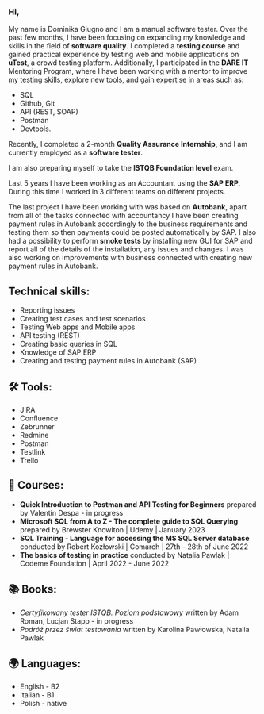 ### Hi,

My name is Dominika Giugno and I am a manual software tester. 
Over the past few months, I have been focusing on expanding my knowledge and skills in the field of **software quality**. 
I completed a **testing course** and gained practical experience by testing web and mobile applications on **uTest**, a crowd testing platform. Additionally, I participated in the **DARE IT** Mentoring Program, where I have been working with a mentor to improve my testing skills, explore new tools, and gain expertise in areas such as:
- SQL 
- Github, Git 
- API (REST, SOAP) 
- Postman
- Devtools. 

Recently, I completed a 2-month **Quality Assurance Internship**, and I am currently employed as a **software tester**.

I am also preparing myself to take the **ISTQB Foundation level** exam.


Last 5 years I have been working as an Accountant using the **SAP ERP**.
During this time I worked in 3 different teams on different projects.

The last project I have been working with was based on **Autobank**, apart from all of the tasks connected with accountancy I have been creating payment rules in Autobank accordingly to the business requirements and testing them so then payments could be posted automatically by SAP.
I also had a possibility to perform **smoke tests** by installing new GUI for SAP and report all of the details of the installation, any issues and changes.
I was also working on improvements with business connected with creating new payment rules in Autobank.


## Technical skills:
- Reporting issues
- Creating test cases and test scenarios
- Testing Web apps and Mobile apps
- API testing (REST)
- Creating basic queries in SQL
- Knowledge of SAP ERP
- Creating and testing payment rules in Autobank (SAP)


##  🛠️  Tools:
- JIRA
- Confluence
- Zebrunner
- Redmine
- Postman
- Testlink
- Trello


## :page_facing_up: Courses:
- **Quick Introduction to Postman and API Testing for Beginners** prepared by Valentin Despa - in progress
- **Microsoft SQL from A to Z - The complete guide to SQL Querying** prepared by Brewster Knowlton | Udemy | January 2023
- **SQL Training - Language for accessing the MS SQL Server database** conducted by Robert Kozłowski | Comarch | 27th - 28th of June 2022
- **The basics of testing in practice** conducted by Natalia Pawlak | Codeme Foundation | April 2022 - June 2022

## :books: Books:
- *Certyfikowany tester ISTQB. Poziom podstawowy* written by Adam Roman, Lucjan Stapp - in progress
- *Podróż przez świat testowania* written by Karolina Pawłowska, Natalia Pawlak

## :earth_africa: Languages:
- English - B2
- Italian - B1
- Polish - native

<!--
**Dominjka/Dominjka** is a ✨ _special_ ✨ repository because its `README.md` (this file) appears on your GitHub profile.

Here are some ideas to get you started:

- 🔭 I’m currently working on ...
- 🌱 I’m currently learning ...
- 👯 I’m looking to collaborate on ...
- 🤔 I’m looking for help with ...
- 💬 Ask me about ...
- 📫 How to reach me: ...
- 😄 Pronouns: ...
- ⚡ Fun fact: ...
-->
